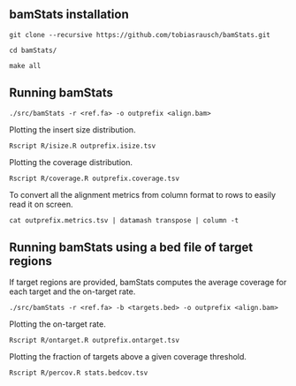 bamStats installation
---------------------

`git clone --recursive https://github.com/tobiasrausch/bamStats.git`

`cd bamStats/`

`make all`

Running bamStats
------------------

`./src/bamStats -r <ref.fa> -o outprefix <align.bam>`

Plotting the insert size distribution.

`Rscript R/isize.R outprefix.isize.tsv`

Plotting the coverage distribution.

`Rscript R/coverage.R outprefix.coverage.tsv`

To convert all the alignment metrics from column format to rows to easily read it on screen.

`cat outprefix.metrics.tsv | datamash transpose | column -t`


Running bamStats using a bed file of target regions
---------------------------------------------------

If target regions are provided, bamStats computes the average coverage for each target and the on-target rate.

`./src/bamStats -r <ref.fa> -b <targets.bed> -o outprefix <align.bam>`

Plotting the on-target rate.

`Rscript R/ontarget.R outprefix.ontarget.tsv`

Plotting the fraction of targets above a given coverage threshold.

`Rscript R/percov.R stats.bedcov.tsv`
